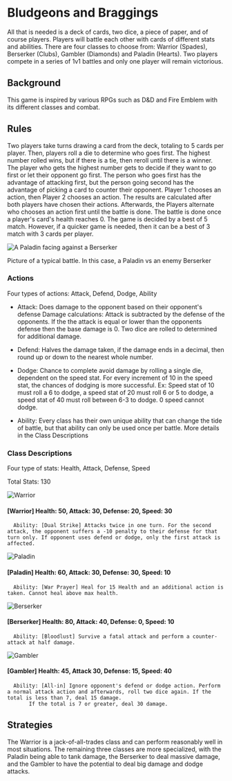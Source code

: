 # Bludgeons and Braggings
All that is needed is a deck of cards, two dice, a piece of paper, and of course players.
Players will battle each other with cards of different stats and abilities. There are four classes to choose from: Warrior (Spades),
Berserker (Clubs), Gambler (Diamonds) and Paladin (Hearts). Two players compete in a series of 1v1 battles and only one player will remain victorious.

## Background
This game is inspired by various RPGs such as D&D and Fire Emblem with its different classes and combat.

## Rules
Two players take turns drawing a card from the deck, totaling to 5 cards per player. Then, players roll a die to determine
who goes first. The highest number rolled wins, but if there is a tie, then reroll until there is a winner.
The player who gets the highest number gets to decide if they want to go first or let their opponent go first.
The person who goes first has the advantage of attacking first, but the person going second has the advantage of picking a card
to counter their opponent. Player 1 chooses an action, then Player 2 chooses an action. The results are calculated after both players have
chosen their actions. Afterwards, the Players alternate who chooses an action first until the battle is done.
The battle is done once a player's card's health reaches 0.
The game is decided by a best of 5 match. However, if a quicker game is needed, then it can be a best of 3 match with 3 cards per player.

![A Paladin facing against a Berserker](images/BnBgameplay.jpg)

Picture of a typical battle. In this case, a Paladin vs an enemy Berserker

### Actions
Four types of actions: Attack, Defend, Dodge, Ability
  * Attack: Does damage to the opponent based on their opponent's defense
		Damage calculations: Attack is subtracted by the defense of the opponents. If the the attack is equal or lower than the opponents defense
		then the base damage is 0. Two dice are rolled to determined for additional damage.

  * Defend: Halves the damage taken, if the damage ends in a decimal, then round up or down to the nearest whole number.

  * Dodge: Chance to complete avoid damage by rolling a single die, dependent on the speed stat. For every increment of 10 in the speed stat, the chances of dodging is more successful.
		Ex: Speed stat of 10 must roll a 6 to dodge, a speed stat of 20 must roll 6 or 5 to dodge, a speed stat of 40 must roll between 6-3 to dodge. 0 speed cannot dodge.

  * Ability: Every class has their own unique ability that can change the tide of battle, but that ability can only be used once per battle.
		 More details in the Class Descriptions
### Class Descriptions
Four type of stats: Health, Attack, Defense, Speed

Total Stats: 130

![Warrior](images/warrior.png)	
#### \[Warrior\] Health: 50, Attack: 30, Defense: 20, Speed: 30
	  Ability: [Dual Strike] Attacks twice in one turn. For the second attack, the opponent suffers a -10 penalty to their defense for that turn only. If opponent uses defend or dodge, only the first attack is affected.

![Paladin](images/paladin2.png)	
#### \[Paladin\] Health: 60, Attack: 30, Defense: 30, Speed: 10
	  Ability: [War Prayer] Heal for 15 Health and an additional action is taken. Cannot heal above max health.

![Berserker](images/berserker2.png)	
#### \[Berserker\] Health: 80, Attack: 40, Defense: 0, Speed: 10
	  Ability: [Bloodlust] Survive a fatal attack and perform a counter-attack at half damage.
![Gambler](images/gambler.png)		   
#### \[Gambler\] Health: 45, Attack 30, Defense: 15, Speed: 40
	  Ability: [All-in] Ignore opponent's defend or dodge action. Perform a normal attack action and afterwards, roll two dice again. If the total is less than 7, deal 15 damage.
		   If the total is 7 or greater, deal 30 damage.

## Strategies
The Warrior is a jack-of-all-trades class and can perform reasonably well in most situations.
The remaining three classes are more specialized, with the Paladin being able to tank damage, the Berserker to deal massive damage, and the Gambler to have
the potential to deal big damage and dodge attacks.
